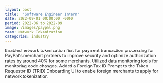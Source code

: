 ```yaml
---
layout: post
title:  "Software Engineer Intern"
date: 2022-09-01 00:00:00 -0000
period: 2022-06 to 2022-09
image: /images/paypal.png
team: Network Tokenization
categories: industry
---
```

Enabled network tokenization first for payment transaction processing for PayPal's merchant partners to improve security and optimize authorization rates by around 40% for some merchants. Utilized data monitoring tools for monitoring code changes. Added a Foreign Tax ID Prompt to the Token Requestor ID (TRID) Onboarding UI to enable foreign merchants to apply for network tokenization.